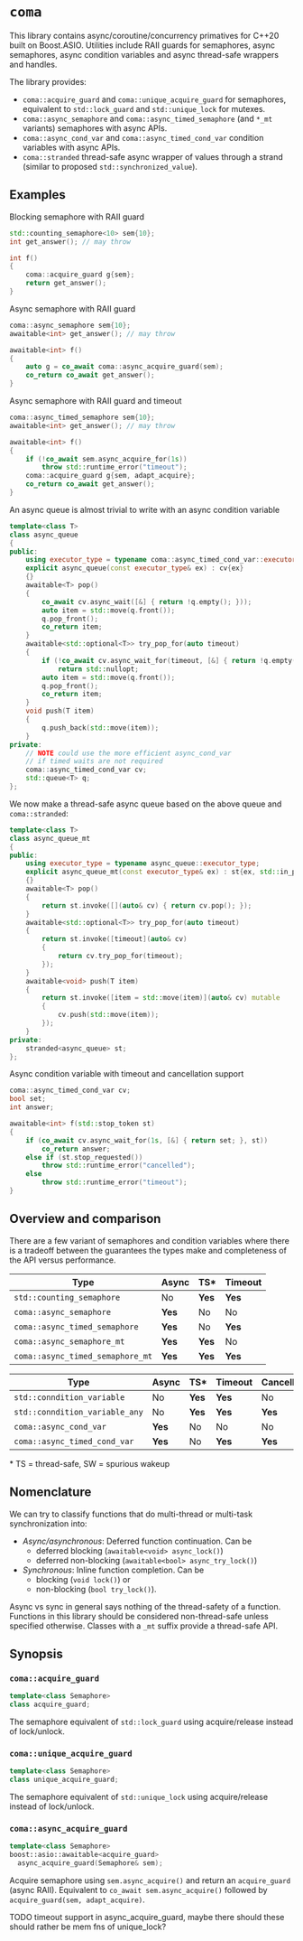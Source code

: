 # `coma`

This library contains async/coroutine/concurrency primatives for C++20 built on Boost.ASIO. Utilities include RAII guards for semaphores, async semaphores, async condition variables and async thread-safe wrappers and handles.

The library provides:
* `coma::acquire_guard` and `coma::unique_acquire_guard` for semaphores, equivalent to `std::lock_guard` and `std::unique_lock` for mutexes.
* `coma::async_semaphore` and `coma::async_timed_semaphore` (and `*_mt` variants) semaphores with async APIs.
* `coma::async_cond_var` and `coma::async_timed_cond_var` condition variables with async APIs.
* `coma::stranded` thread-safe async wrapper of values through a strand (similar to proposed `std::synchronized_value`).

## Examples

Blocking semaphore with RAII guard
```c++
std::counting_semaphore<10> sem{10};
int get_answer(); // may throw

int f()
{
    coma::acquire_guard g{sem};
    return get_answer();
}
```

Async semaphore with RAII guard
```c++
coma::async_semaphore sem{10};
awaitable<int> get_answer(); // may throw

awaitable<int> f()
{
    auto g = co_await coma::async_acquire_guard(sem);
    co_return co_await get_answer();
}
```

Async semaphore with RAII guard and timeout
```c++
coma::async_timed_semaphore sem{10};
awaitable<int> get_answer(); // may throw

awaitable<int> f()
{
    if (!co_await sem.async_acquire_for(1s))
        throw std::runtime_error("timeout");
    coma::acquire_guard g{sem, adapt_acquire};
    co_return co_await get_answer();
}
```

An async queue is almost trivial to write with an async condition variable
```c++
template<class T>
class async_queue
{
public:
    using executor_type = typename coma::async_timed_cond_var::executor_type;
    explicit async_queue(const executor_type& ex) : cv{ex}
    {}
    awaitable<T> pop()
    {
        co_await cv.async_wait([&] { return !q.empty(); }));
        auto item = std::move(q.front());
        q.pop_front();
        co_return item;
    }
    awaitable<std::optional<T>> try_pop_for(auto timeout)
    {
        if (!co_await cv.async_wait_for(timeout, [&] { return !q.empty(); })))
            return std::nullopt;
        auto item = std::move(q.front());
        q.pop_front();
        co_return item;
    }
    void push(T item)
    {
        q.push_back(std::move(item));
    }
private:
    // NOTE could use the more efficient async_cond_var
    // if timed waits are not required
    coma::async_timed_cond_var cv;
    std::queue<T> q;
};
```

We now make a thread-safe async queue based on the above queue and `coma::stranded`:
```c++
template<class T>
class async_queue_mt
{
public:
    using executor_type = typename async_queue::executor_type;
    explicit async_queue_mt(const executor_type& ex) : st{ex, std::in_place, ex}
    {}
    awaitable<T> pop()
    {
        return st.invoke([](auto& cv) { return cv.pop(); });
    }
    awaitable<std::optional<T>> try_pop_for(auto timeout)
    {
        return st.invoke([timeout](auto& cv)
        {
            return cv.try_pop_for(timeout);
        });
    }
    awaitable<void> push(T item)
    {
        return st.invoke([item = std::move(item)](auto& cv) mutable
        {
            cv.push(std::move(item));
        });
    }
private:
    stranded<async_queue> st;
};
```

Async condition variable with timeout and cancellation support
```c++
coma::async_timed_cond_var cv;
bool set;
int answer;

awaitable<int> f(std::stop_token st)
{
    if (co_await cv.async_wait_for(1s, [&] { return set; }, st))
        co_return answer;
    else if (st.stop_requested())
        throw std::runtime_error("cancelled");
    else
        throw std::runtime_error("timeout");
}
```

## Overview and comparison

There are a few variant of semaphores and condition variables where there is a tradeoff between the guarantees the types make and completeness of the API versus performance.

| Type                      | Async | TS\* | Timeout |
|---------------------------|-------|-------|------|
| `std::counting_semaphore` | No | **Yes** | **Yes** |
| `coma::async_semaphore` | **Yes** | No | No |
| `coma::async_timed_semaphore` | **Yes** | No | **Yes** |
| `coma::async_semaphore_mt` | **Yes** | **Yes** | No |
| `coma::async_timed_semaphore_mt` | **Yes** | **Yes** | **Yes** |

| Type                      | Async | TS\* | Timeout | Cancellation | SW\* |
|---------------------------|-------|-------|------|------|------|
| `std::conndition_variable` | No | **Yes** | **Yes** | No | **Yes** |
| `std::conndition_variable_any` | No | **Yes** | **Yes** | **Yes** | **Yes** |
| `coma::async_cond_var` | **Yes** | No | No | No | No |
| `coma::async_timed_cond_var` | **Yes** | No | **Yes** | **Yes** | **Yes** |

\* TS = thread-safe, SW = spurious wakeup

## Nomenclature

We can try to classify functions that do multi-thread or multi-task synchronization into:

* *Async/asynchronous*: Deferred function continuation. Can be
    * deferred blocking (`awaitable<void> async_lock()`)
    * deferred non-blocking  (`awaitable<bool> async_try_lock()`)
* *Synchronous*: Inline function completion. Can be
    * blocking (`void lock()`) or 
    * non-blocking (`bool try_lock()`).

Async vs sync in general says nothing of the thread-safety of a function. Functions in this library should be considered non-thread-safe unless specified otherwise. Classes with a `_mt` suffix provide a thread-safe API.

## Synopsis

### `coma::acquire_guard`
```c++
template<class Semaphore>
class acquire_guard;
```
The semaphore equivalent of `std::lock_guard` using acquire/release instead of lock/unlock.

### `coma::unique_acquire_guard`
```c++
template<class Semaphore>
class unique_acquire_guard;
```
The semaphore equivalent of `std::unique_lock` using acquire/release instead of lock/unlock.

### `coma::async_acquire_guard`
```c++
template<class Semaphore>
boost::asio::awaitable<acquire_guard>
  async_acquire_guard(Semaphore& sem);
```
Acquire semaphore using `sem.async_acquire()` and return an `acquire_guard` (async RAII). Equivalent to `co_await sem.async_acquire()` followed by `acquire_guard(sem, adapt_acquire)`.

TODO timeout support in async_acquire_guard, maybe there should these should rather be mem fns of unique_lock?
